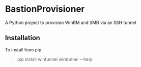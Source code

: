 # BastionProvisioner
A Python project to provision WinRM and SMB via an SSH tunnel

## Installation
To install from pip
> pip install wintunnel
> wintunnel --help





